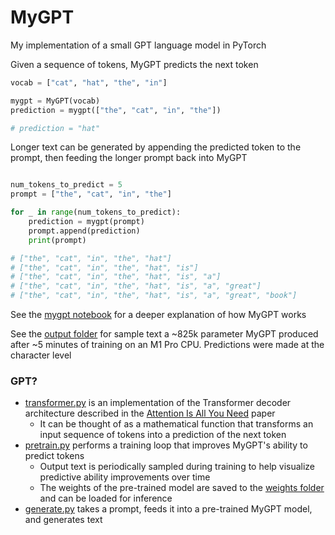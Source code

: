 # MyGPT

My implementation of a small GPT language model in PyTorch

Given a sequence of tokens, MyGPT predicts the next token

```python
vocab = ["cat", "hat", "the", "in"]

mygpt = MyGPT(vocab)
prediction = mygpt(["the", "cat", "in", "the"])

# prediction = "hat"
```

Longer text can be generated by appending the predicted token to the prompt, then feeding the longer prompt back into MyGPT

```python

num_tokens_to_predict = 5
prompt = ["the", "cat", "in", "the"]

for _ in range(num_tokens_to_predict):
    prediction = mygpt(prompt)
    prompt.append(prediction)
    print(prompt)

# ["the", "cat", "in", "the", "hat"]
# ["the", "cat", "in", "the", "hat", "is"]
# ["the", "cat", "in", "the", "hat", "is", "a"]
# ["the", "cat", "in", "the", "hat", "is", "a", "great"]
# ["the", "cat", "in", "the", "hat", "is", "a", "great", "book"]

```

See the [mygpt notebook](mygpt.ipynb) for a deeper explanation of how MyGPT works

See the [output folder](https://github.com/dx-dtran/MyGPT/tree/main/output) for sample text a ~825k parameter MyGPT produced after ~5 minutes of training on an M1 Pro CPU. Predictions were made at the character level

### GPT?

* [transformer.py](MyGPT/transformer.py) is an implementation of the Transformer decoder architecture described in the [Attention Is All You Need](https://arxiv.org/abs/1706.03762) paper
  * It can be thought of as a mathematical function that transforms an input sequence of tokens into a prediction of the next token
* [pretrain.py](MyGPT/pretrain.py) performs a training loop that improves MyGPT's ability to predict tokens
  * Output text is periodically sampled during training to help visualize predictive ability improvements over time
  * The weights of the pre-trained model are saved to the [weights folder](https://github.com/dx-dtran/MyGPT/tree/main/weights) and can be loaded for inference
* [generate.py](MyGPT/generate.py) takes a prompt, feeds it into a pre-trained MyGPT model, and generates text
